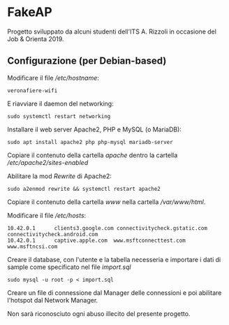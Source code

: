 # FakeAP
Progetto sviluppato da alcuni studenti dell'ITS A. Rizzoli in occasione del Job & Orienta 2019.

## Configurazione (per Debian-based)
Modificare il file _/etc/hostname_:
```
veronafiere-wifi
```
E riavviare il daemon del networking:
```
sudo systemctl restart networking
```


Installare il web server Apache2, PHP e MySQL (o MariaDB):
```
sudo apt install apache2 php php-mysql mariadb-server
```
Copiare il contenuto della cartella _apache_ dentro la cartella _/etc/apache2/sites-enabled_

Abilitare la mod _Rewrite_ di Apache2: 
```
sudo a2enmod rewrite && systemctl restart apache2
```
Copiare il contenuto della cartella _www_ nella cartella _/var/www/html_.

Modificare il file _/etc/hosts_:
```
10.42.0.1      clients3.google.com connectivitycheck.gstatic.com connectivitycheck.android.com
10.42.0.1      captive.apple.com  www.msftconnecttest.com www.msftncsi.com
```
Creare il database, con l'utente e la tabella necesseria e importare i dati di sample come specificato nel file _import.sql_
```
sudo mysql -u root -p < import.sql
```

Creare un file di connessione dal Manager delle connessioni e poi abilitare l'hotspot dal Network Manager.


Non sarà riconosciuto ogni abuso illecito del presente progetto.
